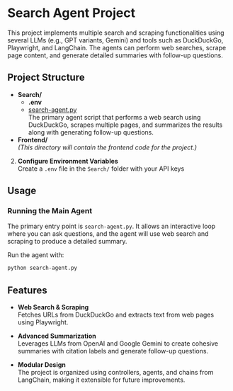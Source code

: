 # Search Agent Project

This project implements multiple search and scraping functionalities using several LLMs (e.g., GPT variants, Gemini) and tools such as DuckDuckGo, Playwright, and LangChain. The agents can perform web searches, scrape page content, and generate detailed summaries with follow-up questions.

## Project Structure

- **Search/**
  - **.env**
  - [search-agent.py](Search/search-agent.py)  
     The primary agent script that performs a web search using DuckDuckGo, scrapes multiple pages, and summarizes the results along with generating follow-up questions.
- **Frontend/**  
   _(This directory will contain the frontend code for the project.)_

2. **Configure Environment Variables**  
   Create a `.env` file in the `Search/` folder with your API keys

## Usage

### Running the Main Agent

The primary entry point is `search-agent.py`. It allows an interactive loop where you can ask questions, and the agent will use web search and scraping to produce a detailed summary.

Run the agent with:

```sh
python search-agent.py
```

## Features

- **Web Search & Scraping**  
   Fetches URLs from DuckDuckGo and extracts text from web pages using Playwright.

- **Advanced Summarization**  
   Leverages LLMs from OpenAI and Google Gemini to create cohesive summaries with citation labels and generate follow-up questions.

- **Modular Design**  
   The project is organized using controllers, agents, and chains from LangChain, making it extensible for future improvements.
